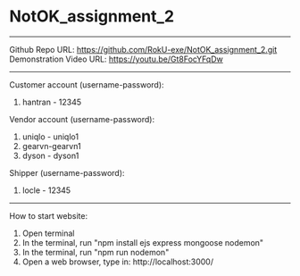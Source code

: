 # NotOK_assignment_2

--------------------------------------------------------------------------------
Github Repo URL: https://github.com/RokU-exe/NotOK_assignment_2.git
<br>
Demonstration Video URL: https://youtu.be/Gt8FocYFqDw

--------------------------------------------------------------------------------
Customer account (username-password): 
    <ol>
        <li>hantran - 12345  </li>
    </ol>
Vendor account (username-password): 
    <ol>
        <li>uniqlo - uniqlo1</li>
        <li>gearvn-gearvn1</li>
        <li>dyson - dyson1</li>
    </ol>
Shipper (username-password): 
    <ol>
        <li>locle - 12345</li>
    </ol>

--------------------------------------------------------------------------------
How to start website:
    <ol>
        <li>Open terminal</li>
        <li>In the terminal, run "npm install ejs express mongoose nodemon"</li>
        <li>In the terminal, run "npm run nodemon"</li>
        <li>Open a web browser, type in: http://localhost:3000/</li>
    </ol>

